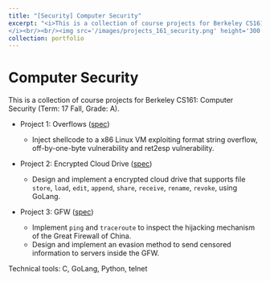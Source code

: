 ```yaml
---
title: "[Security] Computer Security"
excerpt: "<i>This is a collection of course projects for Berkeley CS161: Computer Security (Term: 17 Fall, Grade: A).
</i><br/><br/><img src='/images/projects_161_security.png' height='300' width='500'>"
collection: portfolio
---
```


Computer Security
======

This is a collection of course projects for Berkeley CS161: Computer Security (Term: 17 Fall, Grade: A).
* Project 1: Overflows ([spec](https://ycruan.github.io/files/161_project1_spec.pdf))
  * Inject shellcode to a x86 Linux VM exploiting format string overflow, off-by-one-byte vulnerability and ret2esp vulnerability.

* Project 2: Encrypted Cloud Drive ([spec](https://ycruan.github.io/files/161_project2_spec.pdf))
  * Design and implement a encrypted cloud drive that supports file `store`, `load`, `edit`, `append`, `share`, `receive`, 
  `rename`, `revoke`, using GoLang.

* Project 3: GFW ([spec](https://ycruan.github.io/files/161_project3_spec.pdf))
  * Implement `ping` and `traceroute` to inspect the hijacking mechanism of the Great Firewall of China.
  * Design and implement an evasion method to send censored information to servers inside the GFW.

Technical tools: C, GoLang, Python, telnet